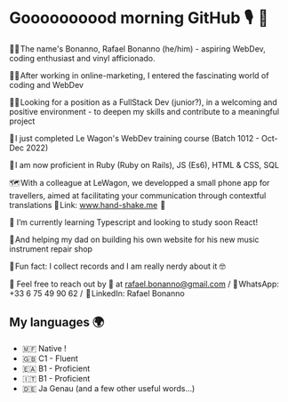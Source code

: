# Goooooooood morning GitHub 🎙️  👋

🤵‍♂️ The name's Bonanno, Rafael Bonanno (he/him) - aspiring WebDev, coding enthusiast and vinyl afficionado.

🧑‍💻 After working in online-marketing, I entered the fascinating world of coding and WebDev

🕵️‍♂️ Looking for a position as a FullStack Dev (junior?), in a welcoming and positive environment - to deepen my skills and contribute to a meaningful project

🚀 I just completed Le Wagon's WebDev training course (Batch 1012 - Oct-Dec 2022)

📖 I am now proficient in Ruby (Ruby on Rails), JS (Es6), HTML & CSS, SQL 

🗺️ With a colleague at LeWagon, we developped a small phone app for travellers, aimed at facilitating your communication through contextful translations
🤝 Link: www.hand-shake.me  🤝

🌱 I’m currently learning Typescript and looking to study soon React!

🎷 And helping my dad on building his own website for his new music instrument repair shop 

🤡 Fun fact: I collect records and I am really nerdy about it 🤓 


💬 Feel free to reach out by 📨 at rafael.bonanno@gmail.com / 📱 WhatsApp: +33 6 75 49 90 62 /  🗿 LinkedIn: Rafael Bonanno


## My languages 🌍 

* 🇲🇫 Native !
* 🇬🇧 C1 - Fluent 
* 🇪🇦 B1 - Proficient
* 🇮🇹 B1 - Proficient
* 🇩🇪 Ja Genau (and a few other useful words...)
